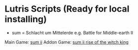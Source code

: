 # Lutris Scripts (Ready for local installing)

* sum = Schlacht um Mittelerde e.g. Battle for Middle-earth II

Main Game: [sum ii](sum_ready_for_submission.yaml)
Addon Game: [sum ii rise of the witch king](sum_rise_of_witch_king_ready_for_submission.yaml)
